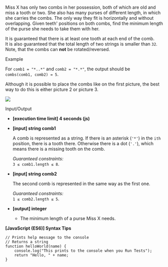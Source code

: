 Miss X has only two combs in her possession, both of which are old and miss a
tooth or two. She also has many purses of different length, in which she carries
the combs. The only way they fit is horizontally and without overlapping. Given
teeth' positions on both combs, find the minimum length of the purse she needs
to take them with her.

It is guaranteed that there is at least one tooth at each end of the comb.  
It is also guaranteed that the total length of two strings is smaller than
`32`.  
Note, that the combs can **not** be rotated/reversed.

Example

For `comb1 = "*..*"` and `comb2 = "*.*"`, the output should be  
`combs(comb1, comb2) = 5`.

Although it is possible to place the combs like on the first picture, the best
way to do this is either picture 2 or picture 3.

![](https://codesignal.s3.amazonaws.com/tasks/combs/img/cbs.png?_tm=1582004634953)

Input/Output

- **\[execution time limit\] 4 seconds (js)**

- **\[input\] string comb1**

  A comb is represented as a string. If there is an asterisk (`'*'`) in the
  `ith` position, there is a tooth there. Otherwise there is a dot (`'.'`),
  which means there is a missing tooth on the comb.

  _Guaranteed constraints:_  
  `3 ≤ comb1.length ≤ 8`.

- **\[input\] string comb2**

  The second comb is represented in the same way as the first one.

  _Guaranteed constraints:_  
  `1 ≤ comb2.length ≤ 5`.

- **\[output\] integer**

  - The minimum length of a purse Miss X needs.

**\[JavaScript (ES6)\] Syntax Tips**

    // Prints help message to the console
    // Returns a string
    function helloWorld(name) {
        console.log("This prints to the console when you Run Tests");
        return "Hello, " + name;
    }

